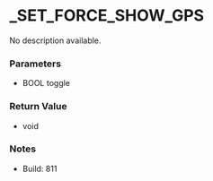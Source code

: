 # _SET_FORCE_SHOW_GPS

No description available.

### Parameters
* BOOL toggle

### Return Value
* void

### Notes
* Build: 811


